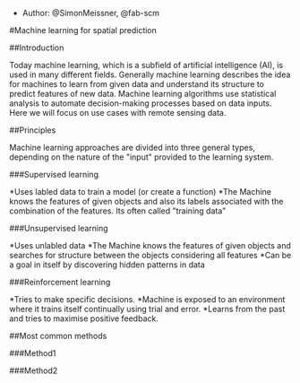 - Author: @SimonMeissner, @fab-scm

#Machine learning for spatial prediction

##Introduction

Today machine learning, which is a subfield of artificial intelligence (AI), is used in many different fields. Generally machine learning describes the idea for machines to learn from given data and understand its structure to predict features of new data.
Machine learning algorithms use statistical analysis to automate decision-making processes based on data inputs.
Here we will focus on use cases with remote sensing data.

##Principles

Machine learning approaches are divided into three general types, depending on the nature of the "input" provided to the learning system.

###Supervised learning

*Uses labled data to train a model (or create a function)
*The Machine knows the features of given objects and also its labels associated with the combination of the features. Its often called "training data"


###Unsupervised learning

*Uses unlabled data
*The Machine knows the features of given objects and searches for structure between the objects considering all features
*Can be a goal in itself by discovering hidden patterns in data

###Reinforcement learning

*Tries to make specific decisions.
*Machine is exposed to an environment where it trains itself continually using trial and error.
*Learns from the past and tries to maximise positive feedback.


##Most common methods

###Method1


###Method2